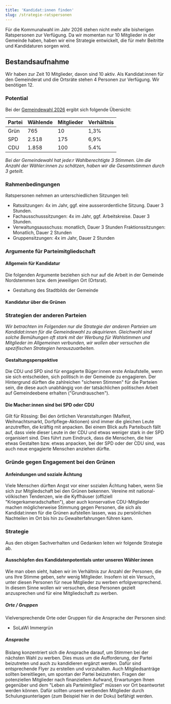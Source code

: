 ```yaml
---
title: 'Kandidat:innen finden'
slug: /strategie-ratspersonen
---
```


Für die Kommunalwahl im Jahr 2026 stehen nicht mehr alle bisherigen Ratspersonen
zur Verfügung. Da wir momentan nur 10 Mitglieder in der Gemeinde haben, haben
wir eine Strategie entwickelt, die für mehr Beitritte und Kandidaturen sorgen
wird.

## Bestandsaufnahme

Wir haben zur Zeit 10 Mitglieder, davon sind 10 aktiv. Als Kandidat:innen für
den Gemeinderat und die Ortsräte stehen 4 Personen zur Verfügung. Wir
benötigen 12.

### Potential

Bei der
[Gemeindewahl 2026](https://wahlen.kreis-hi.de/wahlen/20210912/03254026/praesentation/)
ergibt sich folgende Übersicht:

| Partei | Wählende | Mitglieder | Verhältnis |
| ------ | -------- | ---------- | ---------- |
| Grün   | 765      | 10         | 1,3%       |
| SPD    | 2.518    | 175        | 6,9%       |
| CDU    | 1.858    | 100        | 5.4%       |

_Bei der Gemeindewahl hat jede:r Wahlberechtigte 3 Stimmen. Um die Anzahl der
Wähler:innen zu schätzen, haben wir die Gesamtstimmen durch 3 geteilt._

### Rahmenbedingungen

Ratspersonen nehmen an unterschiedlichen Sitzungen teil:

- Ratssitzungen: 4x im Jahr, ggf. eine ausserordentliche Sitzung. Dauer 3
  Stunden.
- Fachausschusssitzungen: 4x im Jahr, ggf. Arbeitskreise. Dauer 3 Stunden.
- Verwaltungsausschuss: monatlich, Dauer 3 Stunden Fraktionssitzungen:
  Monatlich, Dauer 2 Stunden
- Gruppensitzungen: 4x im Jahr, Dauer 2 Stunden

### Argumente für Parteimitgliedschaft

#### Allgemein für Kandidatur

Die folgenden Argumente beziehen sich nur auf die Arbeit in der Gemeinde
Nordstemmen bzw. dem jeweiligen Ort (Ortsrat).

- Gestaltung des Stadtbilds der Gemeinde

#### Kandidatur über die Grünen

### Strategien der anderen Parteien

_Wir betrachten im Folgenden nur die Strategie der anderen Parteien um
Kandidat:innen für die Gemeindewahl zu akquirieren. Gleichwohl sind solche
Bemühungen oft stark mit der Werbung für Wahlstimmen und Mitglieder im
Allgemeinen verbunden, wir wollen aber versuchen die spezifischen Strategien
herauszuarbeiten._

#### Gestaltungsperspektive

Die CDU und SPD sind für engagierte Büger:innen erste Anlaufstelle, wenn sie
sich entscheiden, sich politisch in der Gemeinde zu engagieren. Der Hintergrund
dürften die zahlreichen "sicheren Stimmen" für die Parteien sein, die diese auch
unabhängig von der tatsächlichen politischen Arbeit auf Gemeindeebene erhalten
("Grundrauschen").

#### Die Macher:innen sind bei SPD oder CDU

Gilt für Rössing: Bei den örtlichen Veranstaltungen (Maifest, Weihnachtsmarkt,
Dorfpflege-Aktionen) sind immer die gleichen Leute anzutreffen, die kräftig mit
anpacken. Bei einem Blick aufs Parteibuch fällt auf, dass viele dieser Leute in
der CDU und etwas weniger stark in der SPD organisiert sind. Dies führt zum
Eindruck, dass die Menschen, die hier etwas Gestalten bzw. etwas anpacken, bei
der SPD oder der CDU sind, was auch neue engagierte Menschen anziehen dürfte.

### Gründe gegen Engagement bei den Grünen

#### Anfeindungen und soziale Ächtung

Viele Menschen dürften Angst vor einer sozialen Ächtung haben, wenn Sie sich zur
Mitgliedschaft bei den Grünen bekennen. Vereine mit national-völkischen
Tendenzen, wie die Kyffhäuser (offiziell "Kriegerkameradschaften"), aber auch
konservative CDU-Mitglieder machen möglicherweise Stimmung gegen Personen, die
sich als Kandidat:innen für die Grünen aufstellen lassen, was zu persönlichen
Nachteilen im Ort bis hin zu Gewalterfahrungen führen kann.

### Strategie

Aus den obigen Sachverhalten und Gedanken leiten wir folgende Strategie ab.

#### Ausschöpfen des Kandidatenpotentials unter unseren Wähler:innen

Wie man oben sieht, haben wir im Verhältnis zur Anzahl der Personen, die uns
Ihre Stimme geben, sehr wenig Mitglieder. Insofern ist ein Versuch, unter diesen
Personen für neue Mitglieder zu werben erfolgversprechend. In diesem Sinne
wollen wir versuchen, diese Personen gezielt anzusprechen und für eine
Mitgliedschaft zu werben.

##### Orte / Gruppen

Vielversprechende Orte oder Gruppen für die Ansprache der Personen sind:

- SoLaWi Immergrün

##### Ansprache

Bislang konzentriert sich die Ansprache darauf, um Stimmen bei der nächsten Wahl
zu werben. Dies muss um die Aufforderung, der Partei beizutreten und auch zu
kandidieren ergänzt werden. Dafür sind entsprechende Flyer zu erstellen und
vorzuhalten. Auch Mitgliedsanträge sollten bereitliegen, um spontan der Partei
beizutreten. Fragen der potenziellen Mitglieder nach finanziellem Aufwand,
Erwartungen Ihnen gegenüber und dem "Leben als Parteimitglied" müssen vor Ort
beantwortet werden können. Dafür sollten unsere werbenden Mitglieder durch
Schulungsunterlagen (zum Beispiel hier in der Doku) befähigt werden.
